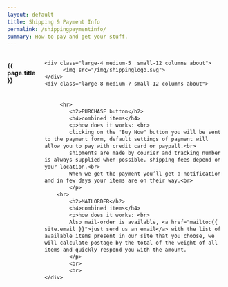 ```yaml
---
layout: default
title: Shipping & Payment Info
permalink: /shippingpaymentinfo/
summary: How to pay and get your stuff.
---
```


<div class="small-12 columns">
	<h4 class="text-center">{{ page.title }}</h4>

	<div class="large-4 medium-5  small-12 columns about">
		  <img src="/img/shippinglogo.svg">
	</div>
	<div class="large-8 medium-7 small-12 columns about">
		
		 
		 <hr>
			<h2>PURCHASE button</h2>
			<h4>combined items</h4>
			<p>how does it works: <br>
			clicking on the "Buy Now" button you will be sent to the payment form, default settings of payment will allow you to pay with credit card or paypall.<br>
			shipments are made by courier and tracking number is always supplied when possible. shipping fees depend on your location.<br>
			When we get the payment you’ll get a notification and in few days your items are on their way.<br>		
			</p>		 
		<hr>
			<h2>MAILORDER</h2>
			<h4>combined items</h4>
			<p>how does it works: <br>
			Also mail-order is available, <a href="mailto:{{ site.email }}">just send us an email</a> with the list of available items present in our site that you choose, we will calculate postage by the total of the weight of all items and quickly respond you with the amount.
		    </p>
			<br>
			<br>
	</div>
	
</div>